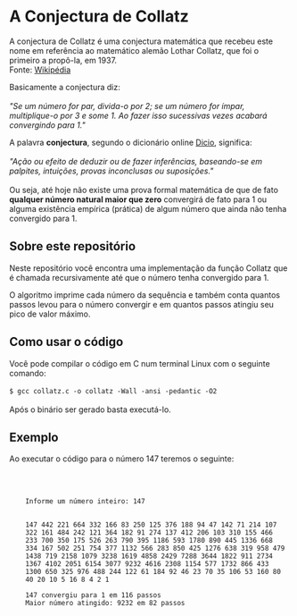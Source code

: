 <h1>A Conjectura de Collatz</h1>

<p>
    A conjectura de Collatz é uma conjectura matemática que recebeu este nome em referência ao matemático alemão Lothar Collatz, que foi o primeiro a propô-la, em 1937. <br>Fonte: <a href="https://pt.wikipedia.org/wiki/Conjectura_de_Collatz">Wikipédia</a>
</p>

<p>
    Basicamente a conjectura diz:<br><br>
    <i>"Se um número for par, divida-o por 2; se um número for ímpar, multiplique-o por 3 e some 1. Ao fazer isso sucessivas vezes acabará convergindo para 1."</i>
</p>

<p>
    A palavra <strong>conjectura</strong>, segundo o dicionário online <a href="https://www.dicio.com.br/conjectura">Dicio</a>, significa:<br><br>
    <i>"Ação ou efeito de deduzir ou de fazer inferências, baseando-se em palpites, intuições, provas inconclusas ou suposições."</i><br><br>
    Ou seja, até hoje não existe uma prova formal matemática de que de fato <strong>qualquer número natural maior que zero</strong> convergirá de fato para 1 ou alguma existência empírica (prática) de algum número que ainda não tenha convergido para 1.
</p>

<h2>Sobre este repositório</h2>
<p>
    Neste repositório você encontra uma implementação da função Collatz que é chamada recursivamente até que o número tenha convergido para 1.
</p>

<p>
    O algoritmo imprime cada número da sequência e também conta quantos passos levou para o número convergir e em quantos passos atingiu seu pico de valor máximo.
</p>

<h2>Como usar o código</h2>
<p>
    Você pode compilar o código em C num terminal Linux com o seguinte comando:
    <br><br>
    <code>$ gcc collatz.c -o collatz -Wall -ansi -pedantic -O2</code>
    <br><br>
    Após o binário ser gerado basta executá-lo.
</p>

<h2>Exemplo</h2>
<p>
    Ao executar o código para o número 147 teremos o seguinte:
    <br><br>
    <pre>

        Informe um número inteiro: 147


        147 442 221 664 332 166 83 250 125 376 188 94 47 142 71 214 107
        322 161 484 242 121 364 182 91 274 137 412 206 103 310 155 466
        233 700 350 175 526 263 790 395 1186 593 1780 890 445 1336 668
        334 167 502 251 754 377 1132 566 283 850 425 1276 638 319 958 479
        1438 719 2158 1079 3238 1619 4858 2429 7288 3644 1822 911 2734
        1367 4102 2051 6154 3077 9232 4616 2308 1154 577 1732 866 433
        1300 650 325 976 488 244 122 61 184 92 46 23 70 35 106 53 160 80
        40 20 10 5 16 8 4 2 1 

        147 convergiu para 1 em 116 passos
        Maior número atingido: 9232 em 82 passos


</p>